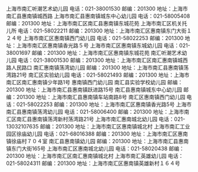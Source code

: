 上海市南汇听潮艺术幼儿园
电话：021-38001530
邮编：201300
地址：上海市南汇县惠南镇城西路
上海市南汇县惠南镇城东中心幼儿园
电话：021-58005408
邮编：201300
地址：上海市南汇区南汇县惠南镇东城花苑
上海市南汇区机关托儿所
电话：021-58022211
邮编：201300
地址：上海市南汇区惠南镇东门大街１２４号
上海市南汇区惠南镇西门幼儿园
电话：021-58022253
邮编：201300
地址：上海市南汇区惠南镇香光路５号
上海市南汇区惠南镇东城幼儿园
电话：021-38001697
邮编：201300
地址：上海市南汇区惠南镇东城花苑
南汇听潮艺术幼儿园
电话：021-38001530
邮编：201300
地址：上海市南汇区南汇惠南镇城西路人民路口
南汇惠南镇荡湾幼儿园
邮编：201300
地址：上海市南汇县惠南镇荡湾路21号
南汇区实验幼儿园
电话：021-58021493
邮编：201300
地址：上海市南汇区南汇惠南镇少年路1号
惠南镇西门幼儿园
南汇县实验学校幼儿园
邮编：201300
地址：上海市南汇县惠南镇跃进路15号
南汇县惠南镇城东中心幼儿园
邮编：201300
地址：上海市南汇县惠南镇车站南路8号
南汇区惠南镇西门幼儿园
电话：021-58022253
邮编：201300
地址：上海市南汇区惠南镇香光路5号
上海市南汇县惠南镇荡湾幼儿园
电话：021-58006400
邮编：201300
地址：上海市南汇区南汇县惠南镇荡湾新村荡湾路21号
上海市南汇惠南城北幼儿园
电话：021-13032107635
邮编：201300
地址：上海市南汇区惠南镇城北村
上海市南汇工业园区徐庙幼儿园
电话：021-68016388
邮编：201300
地址：上海市南汇区惠南镇徐庙村７０４室
南汇县惠南镇幼儿园
邮编：201300
地址：上海市南汇县惠南镇东门大街165号
上海市南汇区惠南城北幼儿园
电话：021-58020438
邮编：201300
地址：上海市南汇区南汇惠南镇城北村
上海市南汇英雄幼儿园
电话：021-58024311
邮编：201300
地址：上海市南汇区惠南镇英雄新村１６４号
